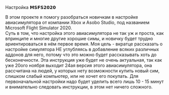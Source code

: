 Настройка 𝗠𝗦𝗙𝗦𝟮𝟬𝟮𝟬

В этом проекте я помогу разобраться новичкам в настройке авиасимулятора от компании Xbox и  Asobo Studio, под названием Microsoft Flight Simulator 2020.    
Суть в том, что настройка этого авиасимулятора не так уж и проста, как впринципе и многие другие хорошие симы, и новичку будет трудно ариентироваться в нём первое время. 
Моя цель - вкратце рассказать о настройке симулятора НЕ углубляясь в добавление всяких различных аддонов для него, потому что это можно будет рассказывать хоть до бесконечности. 
Эта инструкция уже будет не очень актуальная, так как уже 20ого ноября выходит 24ая версия этого авиасимулятора, она рассчитана на людей, у которых нету возможности купить новый сим, слишком слабый компьютер, или не хочет его покупать. 
Для первоначальной настройки надо будет уделить всего лишь 10 - 15 минут и внимательно следовать инструкции, в этом нет ничего сложного.
